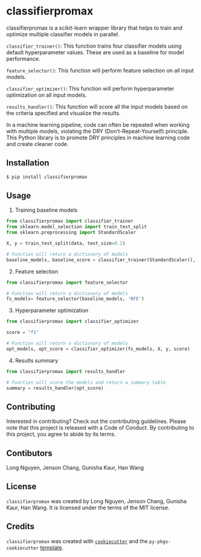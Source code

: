 # classifierpromax

classifierpromax is a scikit-learn wrapper library that helps to train and optimize multiple classifier models in parallel.

`classifier_trainer()`:
This function trains four classifier models using default hyperparameter values. These are used as a baseline for model performance.

`feature_selector()`:
This function will perform feature selection on all input models.

`classifier_optimizer()`:
This function will perform hyperparameter optimization on all input models.

`results_handler()`:
This function will score all the input models based on the criteria specified and visualize the results.

In a machine learning pipeline, code can often be repeated when working with multiple models, violating the DRY (Don’t-Repeat-Yourself) principle. This Python library is to promote DRY principles in machine learning code and create cleaner code.

## Installation

```bash
$ pip install classifierpromax
```

## Usage
1. Training baseline models
```python
from classifierpromax import classifier_trainer
from sklearn.model_selection import train_test_split
from sklearn.preprocessing import StandardScaler

X, y = train_test_split(data, test_size=0.2)

# Function will return a dictionary of models
baseline_models, baseline_score = classifier_trainer(StandardScaler(), X, y, pos_label=1, seed=123)
```
2. Feature selection
```python
from classifierpromax import feature_selector

# Function will return a dictionary of models
fs_models= feature_selector(baseline_models, 'RFE')
```
3. Hyperparameter optimization
```python
from classifierpromax import classifier_optimizer

score = "f1"

# Function will return a dictionary of models
opt_models, opt_score = classifier_optimizer(fs_models, X, y, score)
```
4. Results summary
```python
from classifierpromax import results_handler

# Function will score the models and return a summary table
summary = results_handler(opt_score)
```
## Contributing

Interested in contributing? Check out the contributing guidelines. Please note that this project is released with a Code of Conduct. By contributing to this project, you agree to abide by its terms.

## Contibutors

Long Nguyen, Jenson Chang, Gunisha Kaur, Han Wang

## License

`classifierpromax` was created by Long Nguyen, Jenson Chang, Gunisha Kaur, Han Wang. It is licensed under the terms of the MIT license.

## Credits

`classifierpromax` was created with [`cookiecutter`](https://cookiecutter.readthedocs.io/en/latest/) and the `py-pkgs-cookiecutter` [template](https://github.com/py-pkgs/py-pkgs-cookiecutter).
